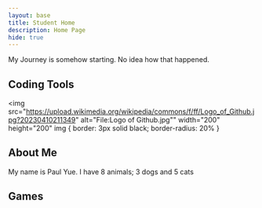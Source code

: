 ```yaml
---
layout: base
title: Student Home 
description: Home Page
hide: true
---
```


My Journey is somehow starting. No idea how that happened.

## Coding Tools

<img src="https://upload.wikimedia.org/wikipedia/commons/f/ff/Logo_of_Github.jpg?20230410211349" alt="File:Logo of Github.jpg"" width="200" height="200"
img { 
  border: 3px solid black;
  border-radius: 20%
  }
</img>


## About Me
My name is Paul Yue.
I have 8 animals; 3 dogs and 5 cats

## Games
